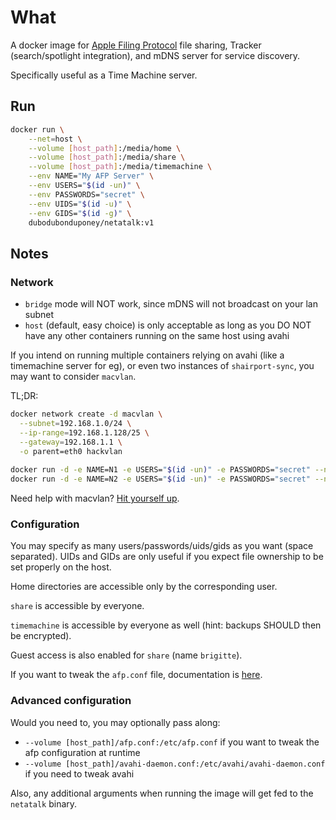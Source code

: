 # What

A docker image for [Apple Filing Protocol](https://en.wikipedia.org/wiki/Apple_Filing_Protocol) file sharing, Tracker (search/spotlight integration), and mDNS server for service discovery.

Specifically useful as a Time Machine server.

## Run

```bash
docker run \
    --net=host \
    --volume [host_path]:/media/home \
    --volume [host_path]:/media/share \
    --volume [host_path]:/media/timemachine \
    --env NAME="My AFP Server" \
    --env USERS="$(id -un)" \
    --env PASSWORDS="secret" \
    --env UIDS="$(id -u)" \
    --env GIDS="$(id -g)" \
    dubodubonduponey/netatalk:v1
```

## Notes

### Network

 * `bridge` mode will NOT work, since mDNS will not broadcast on your lan subnet
 * `host` (default, easy choice) is only acceptable as long as you DO NOT have any other containers running on the same host using avahi

If you intend on running multiple containers relying on avahi (like a timemachine server for eg), or even two instances
of `shairport-sync`, you may want to consider `macvlan`.

TL;DR:

```bash
docker network create -d macvlan \
  --subnet=192.168.1.0/24 \
  --ip-range=192.168.1.128/25 \
  --gateway=192.168.1.1 \
  -o parent=eth0 hackvlan
  
docker run -d -e NAME=N1 -e USERS="$(id -un)" -e PASSWORDS="secret" --name=N1 --network=hackvlan dubodubonduponey/netatalk:v1
docker run -d -e NAME=N2 -e USERS="$(id -un)" -e PASSWORDS="secret" --name=N2 --network=hackvlan dubodubonduponey/netatalk:v1
```

Need help with macvlan?
[Hit yourself up](https://docs.docker.com/network/macvlan/).


### Configuration

You may specify as many users/passwords/uids/gids as you want (space separated).
UIDs and GIDs are only useful if you expect file ownership to be set properly on the host.

Home directories are accessible only by the corresponding user.

`share` is accessible by everyone.

`timemachine` is accessible by everyone as well (hint: backups SHOULD then be encrypted).

Guest access is also enabled for `share` (name `brigitte`).

If you want to tweak the `afp.conf` file, documentation is [here](http://netatalk.sourceforge.net/3.1/htmldocs/afp.conf.5.html).

### Advanced configuration

Would you need to, you may optionally pass along:
 
 * `--volume [host_path]/afp.conf:/etc/afp.conf` if you want to tweak the afp configuration at runtime
 * `--volume [host_path]/avahi-daemon.conf:/etc/avahi/avahi-daemon.conf` if you need to tweak avahi

Also, any additional arguments when running the image will get fed to the `netatalk` binary.
